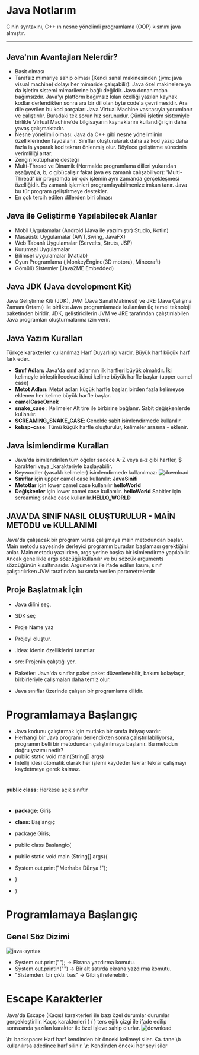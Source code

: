 # Java Notlarım
C nin syntaxını, C++ ın nesne yönelimli programlama (OOP) kısmını java almıştır. 
***

## Java'nın Avantajları Nelerdir?
* Basit olması
* Tarafsız mimariye sahip olması (Kendi sanal makinesinden (jvm: java visual machine) dolayı her mimaride çalışabilir):
Java özel makinelere ya da işletim sistemi mimarilerine bağlı değildir. Java donanımdan bağımsızdır. Java'yı platform bağımsız kılan özelliği yazılan kaynak kodlar derlendikten sonra ara bir dil olan byte code'a çevrilmesidir. Ara dile çevrilen bu kod parçaları Java Virtual Machine vasıtasıyla yorumlanır ve çalıştırılır. Buradaki tek sorun hız sorunudur. Çünkü işletim sistemiyle birlikte Virtual Machine’de bilgisayarın kaynaklarını kullandığı için daha yavaş çalışmaktadır.
* Nesne yönelimli olması:
  Java da C++ gibi nesne yönelimlinin özelliklerinden faydalanır. Sınıflar oluşturularak daha az kod yazıp daha fazla iş yaparak kod tekrarı önlenmiş olur. Böylece geliştirme sürecinin verimliliği artar.
* Zengin kütüphane desteği
* Multi-Thread ve Dinamik (Normalde programlama dilleri yukarıdan aşağıya( a, b, c gibi)çalışır fakat java eş zamanlı çalışabiliyor):
  'Multi-Thread' bir programda bir çok işlemin aynı zamanda gerçekleşmesi özelliğidir. Eş zamanlı işlemleri programlayabilmenize imkan tanır. Java bu tür program geliştirmeye destekler.
* En çok tercih edilen dillerden biri olması

## Java ile Geliştirme Yapılabilecek Alanlar

- Mobil Uygulamalar (Android (Java ile yazılmıştır) Studio, Kotlin)
- Masaüstü Uygulamalar (AWT,Swing, JavaFX)
- Web Tabanlı Uygulamalar (Servelts, Struts, JSP)
- Kurumsal Uygulamalar
- Bilimsel Uygulamalar (Matlab)
- Oyun Programlama (jMonkeyEngine(3D motoru), Minecraft)
- Gömülü Sistemler (Java2ME Embedded)


## Java JDK (Java development Kit)
Java Geliştirme Kiti (JDK), JVM (Java Sanal Makinesi) ve JRE (Java Çalışma Zamanı Ortamı) ile birlikte Java programlamada kullanılan üç temel teknoloji
paketinden biridir. JDK, geliştiricilerin JVM ve JRE tarafından çalıştırılabilen Java programları oluşturmalarına izin verir.

## Java Yazım Kuralları
Türkçe karakterler kullanılmaz
Harf Duyarlılığı vardır. Büyük harf küçük harf fark eder.
- **Sınıf Adları:** Java'da sınıf adlarının ilk harfleri büyük olmalıdır. İki kelimeyle birleştirilecekse ikinci kelime büyük harfle başlar (upper camel case)
- **Metot Adları:** Metot adları küçük harfle başlar, birden fazla kelimeyse eklenen her kelime büyük harfle başlar. 
- **camelCaseOrnek**
- **snake_case** : Kelimeler Alt tire ile birbirine bağlanır. Sabit değişkenlerde kullanılır.
- **SCREAMING_SNAKE_CASE**: Genelde sabit isimlendirmede kullanılır.
- **kebap-case**: Tümü küçük harfle oluşturulur, kelimeler arasına - eklenir.

## Java İsimlendirme Kuralları
- Java'da isimlendirilen tüm öğeler sadece A-Z veya a-z gibi harfler, $ karakteri veya _karakteriyle başlayabilir.
- Keywordler (yasaklı kelimeler) isimlendirmede kullanılmaz:
![download](https://github.com/user-attachments/assets/66dc3d6d-07b7-406d-b918-c2cd49dd0395)
- **Sınıflar** için upper camel case kullanılır: **JavaSinifi**
- **Metotlar** için lower camel case kullanılır **helloWorld**
- **Değişkenler** için lower camel case kullanılır. **helloWorld**
Sabitler için screaming snake case kullanılır.**HELLO_WORLD**

## JAVA'DA SINIF NASIL OLUŞTURULUR - MAİN METODU ve KULLANIMI
Java'da çalışacak bir program varsa çalışmaya main metodundan başlar. Main metodu sayesinde derleyici programın buradan başlaması gerektiğini anlar.
Main metodu yazılırken, args yerine başka bir isimlendirme yapılabilir. Ancak genellikle args sözcüğü kullanılır ve bu sözcük arguments sözcüğünün kısaltmasıdır. Arguments ile ifade edilen kısım, sınıf çalıştırılırken JVM tarafından bu sınıfa verilen parametrelerdir

## Proje Başlatmak İçin
* Java dilini seç,
* SDK seç
* Proje Name yaz
* Projeyi oluştur.

* .idea: idenin özelliklerini tanımlar 
* src: Projenin çalıştığı yer. 
* Paketler: Java'da sınıflar paket paket düzenlenebilir, bakımı kolaylaşır, birbirleriyle çalışmaları daha temiz olur.
* Java sınıflar üzerinde çalışan bir programlama dilidir.

# Programlamaya Başlangıç

* Java kodunu çalıştırmak için mutlaka bir sınıfa ihtiyaç vardır.
*  Herhangi bir Java programı derlendikten sonra çalıştırılabiliyorsa, programın belli bir metodundan çalıştırılmaya başlanır. Bu metodun doğru yazımı nedir?
*  public static void main(String[] args)
* Intellij idesi otomatik olarak her işlemi kaydeder tekrar tekrar çalışmayı kaydetmeye gerek kalmaz.

#

 **public class:** Herkese açık sınıftır

#

* **package:** Giriş
* **class:** Başlangıç

* package Giris;
* public class Baslangic{
* public static void main (String[] args){
* System.out.print("Merhaba Dünya !");
*  }
* }

# Programlamaya Başlangıç
## Genel Söz Dizimi
![java-syntax](https://github.com/user-attachments/assets/7bb97f56-d6a6-4ba2-ac0b-0dc6d85b1fb6)

* System.out.print(""); -> Ekrana yazdırma komutu.
* System.out.println("") -> Bir alt satırda ekrana yazdırma komutu.
* "Sistemden. bir çıktı. bas" -> Gibi şifrelenebilir.

# Escape Karakterler
Java'da Escape (Kaçış) karakterleri ile bazı özel durumlar durumlar gerçekleştirilir. Kaçış karakterleri ( / ) ters eğik çizgi ile ifade edilip sonrasında yazılan karakter ile özel işleve sahip olurlar.
![download](https://github.com/user-attachments/assets/8315fa26-fc37-487e-b644-cb4ecd93e7f8)

\b: backspace: Harf harf kendinden bir önceki kelimeyi siler. Ka. tane \b kullanılırsa adedince harf silinir.
\r: Kendinden önceki her şeyi siler
